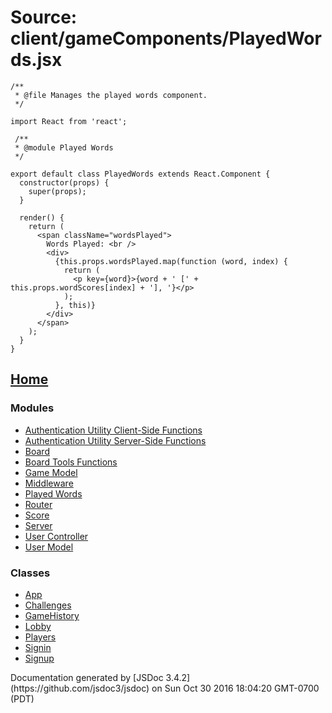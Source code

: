 <div id="main">

# Source: client/gameComponents/PlayedWords.jsx

<section>

<article>

    /**
     * @file Manages the played words component.
     */

    import React from 'react';

     /**
     * @module Played Words
     */

    export default class PlayedWords extends React.Component {
      constructor(props) {
        super(props);
      }

      render() {
        return (
          <span className="wordsPlayed">
            Words Played: <br />
            <div>
              {this.props.wordsPlayed.map(function (word, index) {
                return (
                  <p key={word}>{word + ' [' + this.props.wordScores[index] + '], '}</p>
                );
              }, this)}
            </div>
          </span>
        );
      }
    }

</article>

</section>

</div>

<nav>

## [Home](index.html)

### Modules

*   [Authentication Utility Client-Side Functions](module-Authentication%2520Utility%2520Client-Side%2520Functions.html)
*   [Authentication Utility Server-Side Functions](module-Authentication%2520Utility%2520Server-Side%2520Functions.html)
*   [Board](module-Board.html)
*   [Board Tools Functions](module-Board%2520Tools%2520Functions.html)
*   [Game Model](module-Game%2520Model.html)
*   [Middleware](module-Middleware.html)
*   [Played Words](module-Played%2520Words.html)
*   [Router](module-Router.html)
*   [Score](module-Score.html)
*   [Server](module-Server.html)
*   [User Controller](module-User%2520Controller.html)
*   [User Model](module-User%2520Model.html)

### Classes

*   [App](App.html)
*   [Challenges](Challenges.html)
*   [GameHistory](GameHistory.html)
*   [Lobby](Lobby.html)
*   [Players](Players.html)
*   [Signin](Signin.html)
*   [Signup](Signup.html)

</nav>

<footer>Documentation generated by [JSDoc 3.4.2](https://github.com/jsdoc3/jsdoc) on Sun Oct 30 2016 18:04:20 GMT-0700 (PDT)</footer>

<script>prettyPrint();</script>